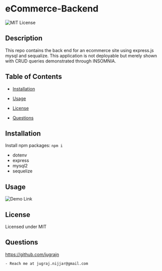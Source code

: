 # eCommerce-Backend

  ![MIT License](https://img.shields.io/badge/license-MIT-orange)
  ## Description

  This repo contains the back end for an ecommerce site using express.js mysql and sequalize. This application is not deployable but merely shown with CRUD queries demonstrated through INSOMNIA.


  ## Table of Contents

  * [Installation](#installation)

  * [Usage](#usage)

  * [License](#license)

  * [Questions](#questions)

  
  ## Installation

  Install npm packages: `npm i`
  - dotenv
  - express
  - mysql2
  - sequelize


  ## Usage

  ![Demo Link]('https://drive.google.com/file/d/14Cq-sR_m2OFwOmFy0EC5nJUtSHQDDr4k/view')

  
  ## License
 Licensed under MIT

  ## Questions

  https://github.com/jugrajn

    - Reach me at jugraj.nijjar@gmail.com


